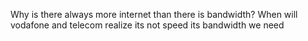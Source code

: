 <!--
id: 191597721
link: http://kevinisom.info/post/191597721/why-is-there-always-more-internet-than-there-is
slug: why-is-there-always-more-internet-than-there-is
date: Sat Sep 19 2009 19:25:48 GMT+1200 (NZST)
raw: {"blog_name":"kevinisom","id":191597721,"post_url":"http://kevinisom.info/post/191597721/why-is-there-always-more-internet-than-there-is","slug":"why-is-there-always-more-internet-than-there-is","type":"text","date":"2009-09-19 07:25:48 GMT","timestamp":1253345148,"state":"published","format":"html","reblog_key":"kAl3b24s","tags":[],"short_url":"http://tmblr.co/Zw68YyBQuoP","highlighted":[],"feed_item":"http://twitter.com/kev_nz/statuses/4093502445","from_feed_id":"650289","note_count":0,"title":null,"body":"<p>Why is there always more internet than there is bandwidth? When will vodafone and telecom realize its not speed its bandwidth we need</p>"}
publish: 2009-09-019
tags: 
title: null
-->


Why is there always more internet than there is bandwidth? When will
vodafone and telecom realize its not speed its bandwidth we need


